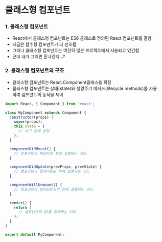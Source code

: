 # 클래스형 컴포넌트

### 1. 클래스형 컴포넌트

* React에서 클래스형 컴포넌트는 ES6 클래스로 정의된 React 컴포넌트를 말함
* 지금은 함수형 컴포넌트가 더 선호됨
* 그러나 클래스형 컴포넌트는 여전히 많은 프로젝트에서 사용되고 있긴함
* 근데 내가 그러면 혼나겠지...?

### 2. 클래스형 컴포넌트의 구조

* 클래스형 컴포넌트는 React.Component클래스를 확장
* &#x20;클래스형 컴포넌트는 상태(state)와 생명주기 메서드(lifecycle methods)를 사용하여 컴포넌트의 동작을 제어

```jsx
import React, { Component } from 'react';

class MyComponent extends Component {
  constructor(props) {
    super(props);
    this.state = {
      // 초기 상태 설정
    };
  }

  componentDidMount() {
    // 컴포넌트가 마운트된 후에 실행되는 코드
  }

  componentDidUpdate(prevProps, prevState) {
    // 컴포넌트가 업데이트된 후에 실행되는 코드
  }

  componentWillUnmount() {
    // 컴포넌트가 언마운트되기 전에 실행되는 코드
  }

  render() {
    return (
      // 컴포넌트의 UI를 정의하는 JSX
    );
  }
}

export default MyComponent;

```
